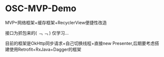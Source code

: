 # OSC-MVP-Demo
MVP+网络框架+缓存框架+RecyclerView便捷性改造

接口为抓包来的( ﹁ ﹁ ) 仅学习...

目前的框架是OkHttp同步请求+自己切换线程+直接new Presenter,后期要考虑搭建使用Retrofit+RxJava+Dagger的框架
